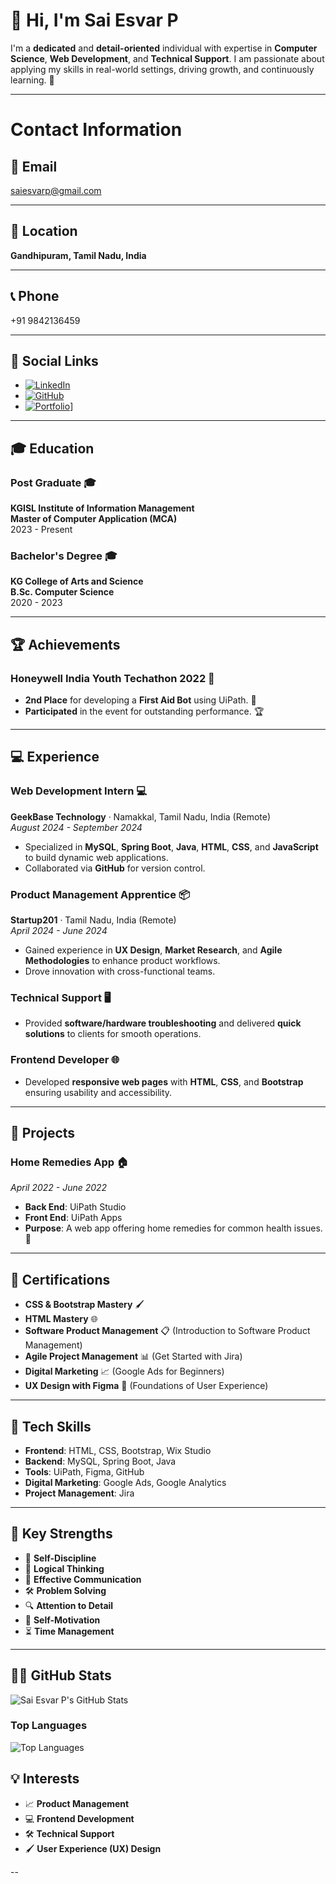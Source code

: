 # 👋 Hi, I'm Sai Esvar P

I'm a **dedicated** and **detail-oriented** individual with expertise in **Computer Science**, **Web Development**, and **Technical Support**. I am passionate about applying my skills in real-world settings, driving growth, and continuously learning. 🚀

---

# Contact Information

## 📧 Email  
[saiesvarp@gmail.com](mailto:saiesvarp@gmail.com)

---

## 📍 Location  
**Gandhipuram, Tamil Nadu, India**

---

## 📞 Phone  
+91 9842136459

---

## 🔗 Social Links  
- [![LinkedIn](https://img.shields.io/badge/LinkedIn-Sai%20Esvar%20P-blue?style=flat&logo=linkedin)](http://www.linkedin.com/in/sai-esvar-p-27oct2001)  
- [![GitHub](https://img.shields.io/badge/GitHub-esvar499-black?style=flat&logo=github)](https://github.com/esvar499)  
- [![Portfolio](https://linktr.ee/sai_esvar)](https://linktr.ee/sai_esvar)]

---

## 🎓 Education

### **Post Graduate** 🎓  
**KGISL Institute of Information Management**  
**Master of Computer Application (MCA)**  
2023 - Present

### **Bachelor's Degree** 🎓  
**KG College of Arts and Science**  
**B.Sc. Computer Science**  
2020 - 2023

---

## 🏆 Achievements

### **Honeywell India Youth Techathon 2022** 🏅  
- **2nd Place** for developing a **First Aid Bot** using UiPath. 🤖  
- **Participated** in the event for outstanding performance. 🏆

---

## 💻 Experience

### **Web Development Intern** 💻  
**GeekBase Technology** · Namakkal, Tamil Nadu, India (Remote)  
_August 2024 - September 2024_  
- Specialized in **MySQL**, **Spring Boot**, **Java**, **HTML**, **CSS**, and **JavaScript** to build dynamic web applications.  
- Collaborated via **GitHub** for version control.

### **Product Management Apprentice** 📦  
**Startup201** · Tamil Nadu, India (Remote)  
_April 2024 - June 2024_  
- Gained experience in **UX Design**, **Market Research**, and **Agile Methodologies** to enhance product workflows.  
- Drove innovation with cross-functional teams.

### **Technical Support** 🖥️  
- Provided **software/hardware troubleshooting** and delivered **quick solutions** to clients for smooth operations.

### **Frontend Developer** 🌐  
- Developed **responsive web pages** with **HTML**, **CSS**, and **Bootstrap** ensuring usability and accessibility.

---

## 📱 Projects

### **Home Remedies App** 🏠  
_April 2022 - June 2022_  
- **Back End**: UiPath Studio  
- **Front End**: UiPath Apps  
- **Purpose**: A web app offering home remedies for common health issues. 🌱

---

## 🥇 Certifications

- **CSS & Bootstrap Mastery** 🖌️
- **HTML Mastery** 🌐
- **Software Product Management** 📋 (Introduction to Software Product Management)
- **Agile Project Management** 📊 (Get Started with Jira)
- **Digital Marketing** 📈 (Google Ads for Beginners)
- **UX Design with Figma** 🎨 (Foundations of User Experience)

---

## 🔧 Tech Skills

- **Frontend**: HTML, CSS, Bootstrap, Wix Studio  
- **Backend**: MySQL, Spring Boot, Java  
- **Tools**: UiPath, Figma, GitHub  
- **Digital Marketing**: Google Ads, Google Analytics  
- **Project Management**: Jira

---

## 🌟 Key Strengths

- 🎯 **Self-Discipline**
- 🧠 **Logical Thinking**
- 💬 **Effective Communication**
- 🛠️ **Problem Solving**
- 🔍 **Attention to Detail**
- 🚀 **Self-Motivation**
- ⏳ **Time Management**

---
## 🦸‍♂️ GitHub Stats

![Sai Esvar P's GitHub Stats](https://github-readme-stats.vercel.app/api?username=esvar499&count_private=true&show_icons=true&hide_title=true&hide=prs&hide_border=true&theme=radical)

### Top Languages  
![Top Languages](https://github-readme-stats.vercel.app/api/top-langs/?username=esvar499&count_private=true&layout=compact&hide_border=true&theme=radical)
## 💡 Interests

- 📈 **Product Management**
- 💻 **Frontend Development**
- 🛠️ **Technical Support**
- 🖌️ **User Experience (UX) Design**

--
